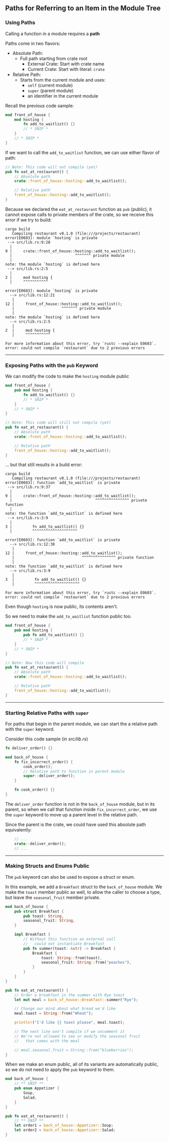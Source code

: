 ## Paths for Referring to an Item in the Module Tree ##

### Using Paths ###

Calling a function in a module requires a **path**

Paths come in two flavors:

* Absolute Path:
    * Full path starting from crate root
        * External Crate: Start with crate name
        * Current Crate: Start with literal: ```crate```
* Relative Path:
    * Starts from the current module and uses:
        * ```self``` (current module)
        * ```super``` (parent module)
        * an identifier in the current module

Recall the previous code sample:

```rust
mod front_of_house {
    mod hosting {
        fn add_to_waitlist() {}
        // * SNIP *
    }
    // * SNIP *
}
```

If we want to call the ```add_to_waitlist``` function, we can
use either flavor of path:

```rust
// Note: This code will not compile (yet)
pub fn eat_at_restaurant() {
    // Absolute path
    crate::front_of_house::hosting::add_to_waitlist();

    // Relative path
    front_of_house::hosting::add_to_waitlist();
}
```

Because we declared the ```eat_at_restaurant``` function as
```pub``` (public), it cannot expose calls to private members
of the crate, so we receive this error if we try to build:

```
cargo build
   Compiling restaurant v0.1.0 (file:///projects/restaurant)
error[E0603]: module `hosting` is private
 --> src/lib.rs:9:28
  |
9 |     crate::front_of_house::hosting::add_to_waitlist();
  |                            ^^^^^^^ private module
  |
note: the module `hosting` is defined here
 --> src/lib.rs:2:5
  |
2 |     mod hosting {
  |     ^^^^^^^^^^^

error[E0603]: module `hosting` is private
  --> src/lib.rs:12:21
   |
12 |     front_of_house::hosting::add_to_waitlist();
   |                     ^^^^^^^ private module
   |
note: the module `hosting` is defined here
  --> src/lib.rs:2:5
   |
2  |     mod hosting {
   |     ^^^^^^^^^^^

For more information about this error, try `rustc --explain E0603`.
error: could not compile `restaurant` due to 2 previous errors
```

---

### Exposing Paths with the ```pub``` Keyword ###

We can modify the code to make the ```hosting``` module public

```rust
mod front_of_house {
    pub mod hosting {
        fn add_to_waitlist() {}
        // * SNIP *
    }
    // * SNIP *
}

// Note: This code will still not compile (yet)
pub fn eat_at_restaurant() {
    // Absolute path
    crate::front_of_house::hosting::add_to_waitlist();

    // Relative path
    front_of_house::hosting::add_to_waitlist();
}
```

... but that still results in a build error:

```
cargo build
   Compiling restaurant v0.1.0 (file:///projects/restaurant)
error[E0603]: function `add_to_waitlist` is private
 --> src/lib.rs:9:37
  |
9 |     crate::front_of_house::hosting::add_to_waitlist();
  |                                     ^^^^^^^^^^^^^^^ private function
  |
note: the function `add_to_waitlist` is defined here
 --> src/lib.rs:3:9
  |
3 |         fn add_to_waitlist() {}
  |         ^^^^^^^^^^^^^^^^^^^^

error[E0603]: function `add_to_waitlist` is private
  --> src/lib.rs:12:30
   |
12 |     front_of_house::hosting::add_to_waitlist();
   |                              ^^^^^^^^^^^^^^^ private function
   |
note: the function `add_to_waitlist` is defined here
  --> src/lib.rs:3:9
   |
3  |         fn add_to_waitlist() {}
   |         ^^^^^^^^^^^^^^^^^^^^

For more information about this error, try `rustc --explain E0603`.
error: could not compile `restaurant` due to 2 previous errors
```

Even though ```hosting``` is now public, its contents aren't.

So we need to make the ```add_to_waitlist``` function public 
too.

```rust
mod front_of_house {
    pub mod hosting {
        pub fn add_to_waitlist() {}
        // * SNIP *
    }
    // * SNIP *
}

// Note: Now this code will compile
pub fn eat_at_restaurant() {
    // Absolute path
    crate::front_of_house::hosting::add_to_waitlist();

    // Relative path
    front_of_house::hosting::add_to_waitlist();
}
```

---

### Starting Relative Paths with ```super``` ###

For paths that begin in the parent module, we can start the a
relative path with the ```super``` keyword.

Consider this code sample (in *src/lib.rs*)

```rust
fn deliver_order() {}

mod back_of_house {
    fn fix_incorrect_order() {
        cook_order();
        // Relative path to function in parent module
        super::deliver_order();
    }

    fn cook_order() {}
}
```

The ```deliver_order``` function is not in the 
```back_of_house``` module, but in its parent, so when we call
that function inside ```fix_incorrect_order```, we use the
```super``` keyword to move up a parent level in the relative
path.

Since the parent is the crate, we could have used this
absolute path equivalently:

```rust
    // ...
    crate::deliver_order();
    // ...
```

---

### Making Structs and Enums Public ###

The ```pub``` keyword can also be used to expose a struct or
enum.

In this example, we add a ```Breakfast``` struct to the 
```back_of_house``` module. We make the ```toast``` member
public as well, to allow the caller to choose a type, but
leave the ```seasonal_fruit``` member private.

```rust
mod back_of_house {
    pub struct Breakfast {
        pub toast: String,
        seasonal_fruit: String,
    }

    impl Breakfast {
        // Without this function an external call
        //   could not instantiate Breakfast
        pub fn summer(toast: &str) -> Breakfast {
            Breakfast {
                toast: String::from(toast),
                seasonal_fruit: String::from("peaches"),
            }
        }
    }
}

pub fn eat_at_restaurant() {
    // Order a breakfast in the summer with Rye toast
    let mut meal = back_of_house::Breakfast::summer("Rye");

    // Change our mind about what bread we'd like
    meal.toast = String::from("Wheat");

    println!("I'd like {} toast please", meal.toast);

    // The next line won't compile if we uncomment it
    // We're not allowed to see or modify the seasonal fruit 
    //   that comes with the meal

    // meal.seasonal_fruit = String::from("blueberries");
}
```

When we make an enum public, all of its variants are
automatically public, so we do not need to apply the 
```pub``` keyword to them.

```rust
mod back_of_house {
    // ** SNIP **
    pub enum Appetizer {
        Soup,
        Salad,
    }
}

pub fn eat_at_restaurant() {
    // ** SNIP **
    let order1 = back_of_house::Appetizer::Soup;
    let order2 = back_of_house::Appetizer::Salad;
}
```

